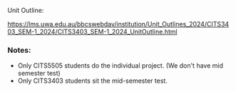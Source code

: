 Unit Outline: 

https://lms.uwa.edu.au/bbcswebdav/institution/Unit_Outlines_2024/CITS3403_SEM-1_2024/CITS3403_SEM-1_2024_UnitOutline.html


### Notes: 
- Only CITS5505 students do the individual project. (We don't have mid semester test)
- Only CITS3403 students sit the mid-semester test.
